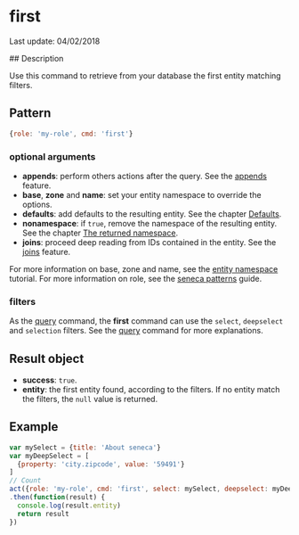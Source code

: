 # first

Last update: 04/02/2018

## Description

Use this command to retrieve from your database the first entity matching filters.

## Pattern

```js
{role: 'my-role', cmd: 'first'}
```

### optional arguments

* **appends**: perform others actions after the query. See the [appends][] feature.
* **base**, **zone** and **name**: set your entity namespace to override the options.
* **defaults**: add defaults to the resulting entity. See the chapter [Defaults][].
* **nonamespace**: if `true`, remove the namespace of the resulting entity. See the chapter [The returned namespace][].
* **joins**: proceed deep reading from IDs contained in the entity. See the [joins][] feature.

For more information on base, zone and name, see the [entity namespace][] tutorial.
For more information on role, see the [seneca patterns][] guide.

### filters

As the [query][] command, the **first** command can use the `select`, `deepselect` and `selection` filters. See the  [query][] command for more explanations.

## Result object

- **success**: `true`.
- **entity**: the first entity found, according to the filters. If no entity match the filters, the `null` value is returned.

## Example

```js
var mySelect = {title: 'About seneca'}
var myDeepSelect = [
  {property: 'city.zipcode', value: '59491'}
]
// Count
act({role: 'my-role', cmd: 'first', select: mySelect, deepselect: myDeepSelect})
.then(function(result) {
  console.log(result.entity)
  return result
})
```

[The returned namespace]: https://gitlab.com/jdesodt/seneca-entity-crud/blob/master/README.md#the-returned-namespace
[Defaults]: https://gitlab.com/jdesodt/seneca-entity-crud/blob/master/README.md#defaults
[appends]: https://gitlab.com/jdesodt/seneca-entity-crud/tree/master/docs/appends.md
[joins]: https://gitlab.com/jdesodt/seneca-entity-crud/tree/master/docs/joins.md
[query]: https://gitlab.com/jdesodt/seneca-entity-crud/tree/master/docs/query.md
[entity namespace]: http://senecajs.org/docs/tutorials/understanding-data-entities.html#zone-base-and-name-the-entity-namespace
[seneca patterns]: http://senecajs.org/getting-started/#patterns
